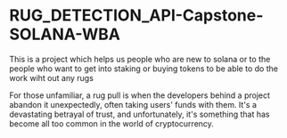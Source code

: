 # RUG_DETECTION_API-Capstone-SOLANA-WBA

This is a project which helps us people who are new to solana or to the people who want to get into staking or buying tokens to be able to do the work wiht out any rugs 

For those unfamiliar, a rug pull is when the developers behind a project abandon it unexpectedly, often taking users' funds with them. It's a devastating betrayal of trust, and unfortunately, it's something that has become all too common in the world of cryptocurrency.

